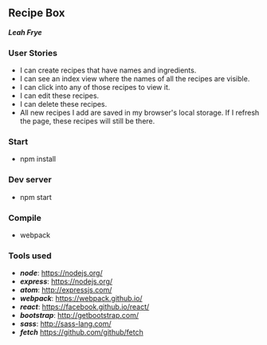 ## Recipe Box

***Leah Frye***

### User Stories

+ I can create recipes that have names and ingredients.
+ I can see an index view where the names of all the recipes are visible.
+ I can click into any of those recipes to view it.
+ I can edit these recipes.
+ I can delete these recipes.
+ All new recipes I add are saved in my browser's local storage. If I refresh the page, these recipes will still be there.

### Start

+ npm install

### Dev server

+ npm start

### Compile

+ webpack

### Tools used

+ ***node***: https://nodejs.org/
+ ***express***: https://nodejs.org/
+ ***atom***: http://expressjs.com/
+ ***webpack***: https://webpack.github.io/
+ ***react***: https://facebook.github.io/react/
+ ***bootstrap***: http://getbootstrap.com/
+ ***sass***: http://sass-lang.com/
+ ***fetch*** https://github.com/github/fetch
